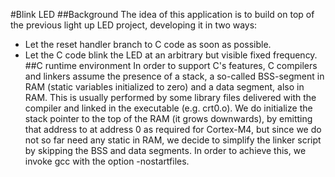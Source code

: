 #Blink LED
##Background
The idea of this application is to build on top of the previous light up LED
project, developing it in two ways:
- Let the reset handler branch to C code as soon as possible.
- Let the C code blink the LED at an arbitrary but visible fixed frequency.
##C runtime environment
In order to support C's features, C compilers and linkers assume the presence of
a stack, a so-called BSS-segment in RAM (static variables initialized to zero)
and a data segment, also in RAM. This is usually performed by some library files
delivered with the compiler and linked in the executable (e.g. crt0.o).
We do initialize the stack pointer to the top of the RAM (it grows downwards),
by emitting that address to at address 0 as required for Cortex-M4, but since we
do not so far need any static in RAM, we decide to simplify the linker script by
skipping the BSS and data segments. In order to achieve this, we invoke gcc with
the option -nostartfiles.
